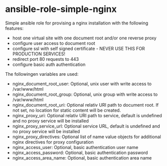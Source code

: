 # ansible-role-simple-nginx
Simple ansible role for provising a nginx installation with the following features:

* host one virtual site with one document root and/or one reverse proxy
* configure user access to document root
* configure ssl with self signed certificate - NEVER USE THIS FOR PRODUCTION SERVICES!
* redirect port 80 requests to 443
* configure basic auth authentication

The followingen variables are used:

* nginx_document_root_user: Optional, unix user with write access to /var/www/html
* nginx_document_root_group: Optional, unix group with write access to /var/www/html
* nginx_document_root_uri: Optional relativ URI path to document root. If not set, no location for static content will be created.
* nginx_proxy_uri: Optional relativ URI path to service, default is undefined and no proxy service will be installed
* nginx_proxy_service_url: Optional service URL, default is undefined and no proxy service will be installed
* nginx_proxy_directives: Optional list of name value objects for additional nginx directives for proxy configuration
* nginx_access_user: Optional, basic authentication user name
* nginx_access_password: Optional, basic authentication password
* nginx_access_area_name: Optional, basic authentication area name

